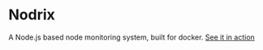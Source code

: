 # Nodrix
A Node.js based node monitoring system, built for docker.
[See it in action](node0.oreostack.uk)

